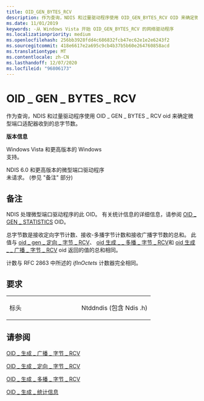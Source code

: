 ```yaml
---
title: OID_GEN_BYTES_RCV
description: 作为查询，NDIS 和过量驱动程序使用 OID_GEN_BYTES_RCV OID 来确定微型端口适配器收到的总字节数。
ms.date: 11/01/2019
keywords: -从 Windows Vista 开始 OID_GEN_BYTES_RCV 的网络驱动程序
ms.localizationpriority: medium
ms.openlocfilehash: 256bb3928fdd4c686832fcb47ec62e1e2e6243f2
ms.sourcegitcommit: 418e6617e2a695c9cb4b37b5b60e264760858acd
ms.translationtype: MT
ms.contentlocale: zh-CN
ms.lasthandoff: 12/07/2020
ms.locfileid: "96806173"
---
```

# <a name="oid_gen_bytes_rcv"></a>OID \_ GEN \_ BYTES \_ RCV


作为查询，NDIS 和过量驱动程序使用 OID \_ GEN \_ BYTES \_ RCV oid 来确定微型端口适配器收到的总字节数。

**版本信息**

<a href="" id="windows-vista-and-later-versions-of-windows"></a>Windows Vista 和更高版本的 Windows  
支持。

<a href="" id="ndis-6-0-and-later-miniport-drivers"></a>NDIS 6.0 和更高版本的微型端口驱动程序  
未请求。  (参见 "备注" 部分) 

<a name="remarks"></a>备注
-------

NDIS 处理微型端口驱动程序的此 OID。 有关统计信息的详细信息，请参阅 [OID \_ GEN \_ STATISTICS](oid-gen-statistics.md) OID。

总字节数是接收定向字节计数、接收-多播字节计数和接收广播字节数的总和。 此值与 [oid \_ gen \_ 定向 \_ 字节 \_ RCV](oid-gen-directed-bytes-rcv.md)、 [oid 生成 \_ \_ 多播 \_ 字节 \_ RCV](oid-gen-multicast-bytes-rcv.md)和 [oid 生成 \_ \_ 广播 \_ 字节 \_ RCV](oid-gen-broadcast-bytes-rcv.md) oid 返回的值的总和相同。

计数与 RFC 2863 中所述的 *ifInOctets* 计数器完全相同。

<a name="requirements"></a>要求
------------

<table>
<colgroup>
<col width="50%" />
<col width="50%" />
</colgroup>
<tbody>
<tr class="odd">
<td><p>标头</p></td>
<td>Ntddndis (包含 Ndis .h) </td>
</tr>
</tbody>
</table>

## <a name="see-also"></a>请参阅


[OID \_ 生成 \_ 广播 \_ 字节 \_ RCV](oid-gen-broadcast-bytes-rcv.md)

[OID \_ 生成 \_ 定向 \_ 字节 \_ RCV](oid-gen-directed-bytes-rcv.md)

[OID \_ 生成 \_ 多播 \_ 字节 \_ RCV](oid-gen-multicast-bytes-rcv.md)

[OID \_ 生成 \_ 统计信息](oid-gen-statistics.md)

 

 




